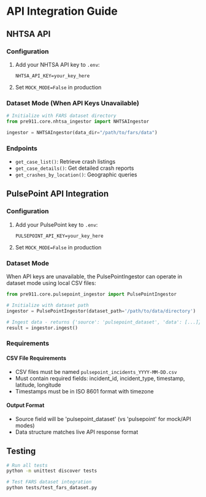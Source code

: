 # API Integration Guide

## NHTSA API

### Configuration
1. Add your NHTSA API key to `.env`:
   ```
   NHTSA_API_KEY=your_key_here
   ```
2. Set `MOCK_MODE=False` in production

### Dataset Mode (When API Keys Unavailable)
```python
# Initialize with FARS dataset directory
from pre911.core.nhtsa_ingestor import NHTSAIngestor

ingestor = NHTSAIngestor(data_dir="/path/to/fars/data")
```

### Endpoints
- `get_case_list()`: Retrieve crash listings
- `get_case_details()`: Get detailed crash reports
- `get_crashes_by_location()`: Geographic queries

## PulsePoint API Integration

### Configuration
1. Add your PulsePoint key to `.env`:
   ```
   PULSEPOINT_API_KEY=your_key_here
   ```
2. Set `MOCK_MODE=False` in production

### Dataset Mode

When API keys are unavailable, the PulsePointIngestor can operate in dataset mode using local CSV files:

```python
from pre911.core.pulsepoint_ingestor import PulsePointIngestor

# Initialize with dataset path
ingestor = PulsePointIngestor(dataset_path='/path/to/data/directory')

# Ingest data - returns {'source': 'pulsepoint_dataset', 'data': [...]}
result = ingestor.ingest()
```

### Requirements
#### CSV File Requirements
- CSV files must be named `pulsepoint_incidents_YYYY-MM-DD.csv`
- Must contain required fields: incident_id, incident_type, timestamp, latitude, longitude
- Timestamps must be in ISO 8601 format with timezone

#### Output Format
- Source field will be 'pulsepoint_dataset' (vs 'pulsepoint' for mock/API modes)
- Data structure matches live API response format

## Testing
```bash
# Run all tests
python -m unittest discover tests

# Test FARS dataset integration
python tests/test_fars_dataset.py
